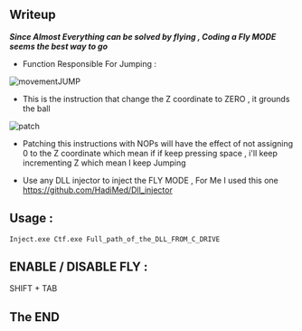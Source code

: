 ## Writeup

***Since Almost Everything can be solved by flying , Coding a Fly MODE seems the best way to go***

- Function Responsible For Jumping : 

![movementJUMP](https://user-images.githubusercontent.com/57273771/156937256-aab947b0-bbe3-4a83-958d-14383fc52d7e.PNG)

- This is the instruction that change the Z coordinate to ZERO , it grounds the ball 

![patch](https://user-images.githubusercontent.com/57273771/156937280-5798e906-3cbb-441a-8010-666a30303911.PNG)

- Patching this instructions with NOPs will have the effect of not assigning 0 to the Z coordinate which mean if if keep pressing space ,
i'll keep  incrementing Z which mean I keep Jumping <br/>

- Use any DLL injector to inject the FLY MODE  , For Me I used this one  https://github.com/HadiMed/Dll_injector

## Usage :
  ```Inject.exe Ctf.exe Full_path_of_the_DLL_FROM_C_DRIVE```
## ENABLE / DISABLE FLY :
  SHIFT + TAB

## The END
